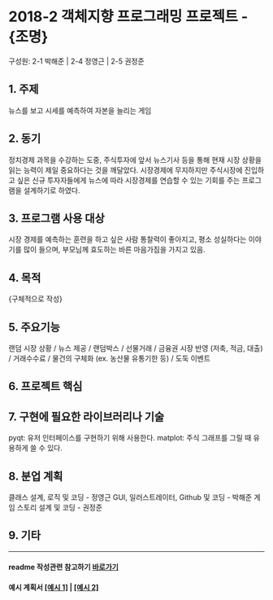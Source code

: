 # 2018-2 객체지향 프로그래밍 프로젝트 - **{조명}**
구성원: 2-1 박해준 | 2-4 정영근 | 2-5 권정준

## 1. 주제
뉴스를 보고 시세를 예측하여 자본을 늘리는 게임

## 2. 동기
정치경제 과목을 수강하는 도중, 주식투자에 앞서 뉴스기사 등을 통해 현재 시장 상황을 읽는 능력이 제일 중요하다는 것을 깨달았다. 시장경제에 무지하지만 주식시장에 진입하고 싶은 신규 투자자들에게 뉴스에 따라 시장경제를 연습할 수 있는 기회를 주는 프로그램을 설계하기로 하였다.

## 3. 프로그램 사용 대상
시장 경제를 예측하는 훈련을 하고 싶은 사람
  통찰력이 좋아지고, 평소 성실하다는 이야기를 많이 들으며, 부모님께 효도하는 바른 마음가짐을 가지고 있음.


## 4. 목적
{구체적으로 작성}

## 5. 주요기능
랜덤 시장 상황 / 뉴스 제공 / 랜덤박스 / 선물거래 / 금융권 시장 반영 (저축, 적금, 대출) / 거래수수료 / 물건의 구체화 (ex. 농산물 유통기한 등) / 도둑 이벤트

## 6. 프로젝트 핵심

## 7. 구현에 필요한 라이브러리나 기술
pyqt: 유저 인터페이스를 구현하기 위해 사용한다. 
matplot: 주식 그래프를 그릴 때 유용하게 쓸 수 있다. 

## 8. **분업 계획**
클래스 설계, 로직 및 코딩 - 정영근
GUI, 일러스트레이터, Github 및 코딩 - 박해준
게임 스토리 설계 및 코딩 - 권정준

## 9. 기타

<hr>

#### readme 작성관련 참고하기 [바로가기](https://heropy.blog/2017/09/30/markdown/)

#### 예시 계획서 [[예시 1]](https://docs.google.com/document/d/1hcuGhTtmiTUxuBtr3O6ffrSMahKNhEj33woE02V-84U/edit?usp=sharing) | [[예시 2]](https://docs.google.com/document/d/1FmxTZvmrroOW4uZ34Xfyyk9ejrQNx6gtsB6k7zOvHYE/edit?usp=sharing)
